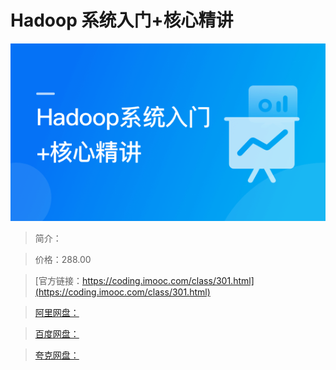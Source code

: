 # Hadoop 系统入门+核心精讲

![img](../../assets/60764f300933e83d05400304.png)

> 简介：

> 价格：288.00

> [官方链接：https://coding.imooc.com/class/301.html](https://coding.imooc.com/class/301.html)

> [阿里网盘：]()

> [百度网盘：]()

> [夸克网盘：]()
